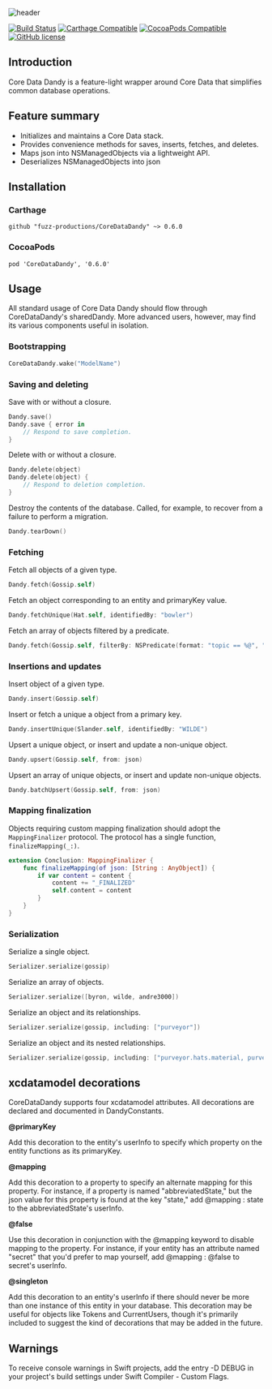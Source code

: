 ![header](header.png)

[![Build Status](https://travis-ci.org/fuzz-productions/CoreDataDandy.svg?branch=master)](https://travis-ci.org/fuzz-productions/CoreDataDandy)
[![Carthage Compatible](https://img.shields.io/badge/Carthage-compatible-4BC51D.svg?style=flat)](https://github.com/fuzz-productions/CoreDataDandy)
[![CocoaPods Compatible](https://img.shields.io/badge/pod-0.6.0-blue.svg)](https://cocoapods.org/pods/CoreDataDandy)
[![GitHub license](https://img.shields.io/badge/license-MIT-lightgrey.svg)](https://github.com/fuzz-productions/CoreDataDandy/blob/master/LICENSE) 

## Introduction
Core Data Dandy is a feature-light wrapper around Core Data that simplifies common database operations.

## Feature summary

* Initializes and maintains a Core Data stack.
* Provides convenience methods for saves, inserts, fetches, and deletes.
* Maps json into NSManagedObjects via a lightweight API.
* Deserializes NSManagedObjects into json

## Installation

### Carthage

```
github "fuzz-productions/CoreDataDandy" ~> 0.6.0
```

### CocoaPods

```
pod 'CoreDataDandy', '0.6.0'
```

## Usage

All standard usage of Core Data Dandy should flow through CoreDataDandy's sharedDandy. More advanced users, however, may find its various components useful in isolation.

### Bootstrapping 
```swift
CoreDataDandy.wake("ModelName")
```

### Saving and deleting

Save with or without a closure.

```swift
Dandy.save()
Dandy.save { error in
	// Respond to save completion.
}
```

Delete with or without a closure.

```swift
Dandy.delete(object)
Dandy.delete(object) {
	// Respond to deletion completion.
}
```

Destroy the contents of the database. Called, for example, to recover from a failure to perform a migration.

```swift
Dandy.tearDown()
```

### Fetching

Fetch all objects of a given type.

```swift
Dandy.fetch(Gossip.self)
```

Fetch an object corresponding to an entity and primaryKey value.

```swift
Dandy.fetchUnique(Hat.self, identifiedBy: "bowler")
```

Fetch an array of objects filtered by a predicate.

```swift
Dandy.fetch(Gossip.self, filterBy: NSPredicate(format: "topic == %@", "John Keats"))
```

### Insertions and updates

Insert object of a given type.

```swift
Dandy.insert(Gossip.self)
```

Insert or fetch a unique a object from a primary key.

```swift
Dandy.insertUnique(Slander.self, identifiedBy: "WILDE")
```

Upsert a unique object, or insert and update a non-unique object.

```swift
Dandy.upsert(Gossip.self, from: json)
```

Upsert an array of unique objects, or insert and update non-unique objects.

```swift
Dandy.batchUpsert(Gossip.self, from: json)
```

### Mapping finalization

Objects requiring custom mapping finalization should adopt the `MappingFinalizer` protocol. The protocol has a single function, `finalizeMapping(_:)`.

```swift
extension Conclusion: MappingFinalizer {
	func finalizeMapping(of json: [String : AnyObject]) {
		if var content = content {
			content += "_FINALIZED"
			self.content = content
		}
	}
}
```

### Serialization

Serialize a single object.

```swift
Serializer.serialize(gossip)
```

Serialize an array of objects.

```swift
Serializer.serialize([byron, wilde, andre3000])
```

Serialize an object and its relationships.

```swift
Serializer.serialize(gossip, including: ["purveyor"])
```

Serialize an object and its nested relationships.

```swift
Serializer.serialize(gossip, including: ["purveyor.hats.material, purveyor.predecessor"])
```

## xcdatamodel decorations

CoreDataDandy supports four xcdatamodel attributes. All decorations are declared and documented in DandyConstants.

**@primaryKey**

Add this decoration to the entity's userInfo to specify which property on the entity functions as its primaryKey.

**@mapping**

Add this decoration to a property to specify an alternate mapping for this property. For instance, if a property is named "abbreviatedState," but the json value for this property is found at the key "state," add @mapping : state to the abbreviatedState's userInfo.

**@false**

Use this decoration in conjunction with the @mapping keyword to disable mapping to the property. For instance, if your entity has an attribute named "secret" that you'd prefer to map yourself, add @mapping : @false to secret's userInfo.

**@singleton**

Add this decoration to an entity's userInfo if there should never be more than one instance of this entity in your database. This decoration may be useful for objects like Tokens and CurrentUsers, though it's primarily included to suggest the kind of decorations that may be added in the future.

## Warnings

To receive console warnings in Swift projects, add the entry -D DEBUG in your project's build settings under Swift Compiler - Custom Flags.

